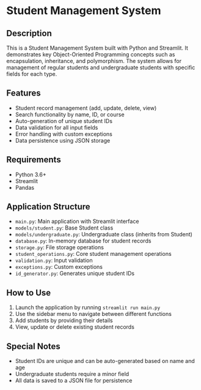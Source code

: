 # Student Management System

## Description
This is a Student Management System built with Python and Streamlit. It demonstrates key Object-Oriented Programming concepts such as encapsulation, inheritance, and polymorphism. The system allows for management of regular students and undergraduate students with specific fields for each type.

## Features
- Student record management (add, update, delete, view)
- Search functionality by name, ID, or course
- Auto-generation of unique student IDs
- Data validation for all input fields
- Error handling with custom exceptions
- Data persistence using JSON storage

## Requirements
- Python 3.6+
- Streamlit
- Pandas

## Application Structure
- `main.py`: Main application with Streamlit interface
- `models/student.py`: Base Student class
- `models/undergraduate.py`: Undergraduate class (inherits from Student)
- `database.py`: In-memory database for student records
- `storage.py`: File storage operations
- `student_operations.py`: Core student management operations
- `validation.py`: Input validation
- `exceptions.py`: Custom exceptions
- `id_generator.py`: Generates unique student IDs

## How to Use
1. Launch the application by running `streamlit run main.py`
2. Use the sidebar menu to navigate between different functions
3. Add students by providing their details
4. View, update or delete existing student records

## Special Notes
- Student IDs are unique and can be auto-generated based on name and age
- Undergraduate students require a minor field
- All data is saved to a JSON file for persistence
